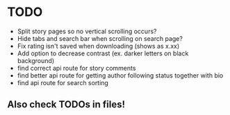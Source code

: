 # TODO

 - Split story pages so no vertical scrolling occurs?
 - Hide tabs and search bar when scrolling on search page?
 - Fix rating isn't saved when downloading (shows as x.xx)
 - Add option to decrease contrast (ex. darker letters on black background)
 - find correct api route for story comments
 - find better api route for getting author following status together with bio
 - find api route for search sorting


## Also check TODOs in files!